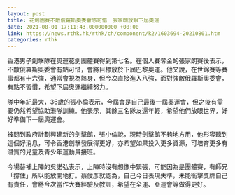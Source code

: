 ```yaml
---
layout: post
title: 花劍團賽不敵俄羅斯奧委會感可惜　張家朗放眼下屆奧運
date: 2021-08-01 17:11:43.000000000 +08:00
link: https://news.rthk.hk/rthk/ch/component/k2/1603694-20210801.htm
categories: rthk
---
```


香港男子劍擊隊在奧運花劍團體賽得到第七名。在個人賽奪金的張家朗賽後表示，不敵俄羅斯奧委會有點可惜，會將目標放於下屆巴黎奧運。他又說，在世錦賽等賽事都有十六強，通常會視為熱身，但今次直接進入八強，面對強敵俄羅斯奧委會，有點不習慣，希望下屆奧運繼續努力。

隊中年紀最大，36歲的張小倫表示，今屆會是自己最後一屆奧運會，但之後有需要仍然希望協助港隊訓練。他表示，其餘三名隊友還年輕，希望他們放眼世界，好好準備下一屆奧運會。

被問到政府計劃興建新的劍擊館，張小倫說，現時劍擊館不夠地方用，他形容聽到這個好消息，可令香港劍擊發展得更好，亦希望如果投入更多資源，可培育更多有潛質的兒童及青少年運動員接班。

今場替補上陣的吳諾弘表示，上陣時沒有想像中緊張，可能因為是團體賽，有師兄「撐住」所以能放開地打。蔡俊彥就認為，自己今日表現失準，未能衝擊獎牌自己有責任，會將今次當作大賽經驗及教訓，希望在全運、亞運會等做得更好。
